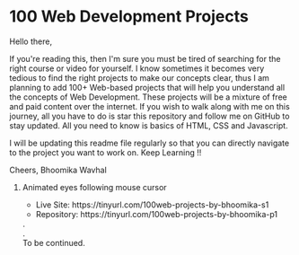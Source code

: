 # 100 Web Development Projects

Hello there, 

If you're reading this, then I'm sure you must be tired of searching for the right course or video for yourself. I know sometimes it becomes very tedious to find the right projects to make our concepts clear, thus I am planning to add 100+ Web-based projects that will help you understand all the concepts of Web Development. These projects will be a mixture of free and paid content over the internet. If you wish to walk along with me on this journey, all you have to do is star this repository and follow me on GitHub to stay updated. All you need to know is basics of HTML, CSS and Javascript. 

I will be updating this readme file regularly so that you can directly navigate to the project you want to work on.
Keep Learning !!

Cheers, 
Bhoomika Wavhal



<ol>
  <li> Animated eyes following mouse cursor </li>
    <ul>
    <li>Live Site: https://tinyurl.com/100web-projects-by-bhoomika-s1</li>
    <li>Repository: https://tinyurl.com/100web-projects-by-bhoomika-p1 </li>
    </ul>
  .
  </br>
  .
  </br>
  To be continued.
</ol>
